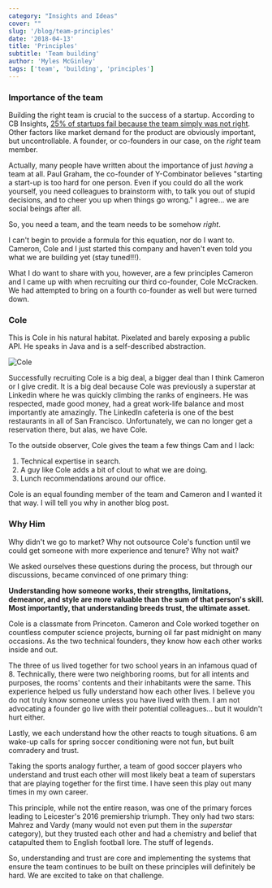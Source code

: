 ```yaml
---
category: "Insights and Ideas"
cover: ""
slug: '/blog/team-principles'
date: '2018-04-13'
title: 'Principles'
subtitle: 'Team building'
author: 'Myles McGinley'
tags: ['team', 'building', 'principles']
---
```


### Importance of the team

Building the right team is crucial to the success of a startup. According to CB Insights, [25% of startups fail because the team simply was not right](https://www.cbinsights.com/research/startup-failure-reasons-top/). Other factors like market demand for the product are obviously important, but uncontrollable. A founder, or co-founders in our case, on the _right_ team member.

Actually, many people have written about the importance of just _having_ a team at all. Paul Graham, the co-founder of Y-Combinator believes "starting a start-up is too hard for one person. Even if you could do all the work yourself, you need colleagues to brainstorm with, to talk you out of stupid decisions, and to cheer you up when things go wrong." I agree... we are social beings after all.

So, you need a team, and the team needs to be somehow _right_.

I can't begin to provide a formula for this equation, nor do I want to. Cameron, Cole and I just started this company and haven't even told you what we are building yet (stay tuned!!!).

What I do want to share with you, however, are a few principles Cameron and I came up with when recruiting our third co-founder, Cole McCracken. We had attempted to bring on a fourth co-founder as well but were turned down.

### Cole

This is Cole in his natural habitat. Pixelated and barely exposing a public API. He speaks in Java and is a self-described abstraction.

![Cole](https://storage.googleapis.com/hex-blog-assets/Colezinho.jpg)

Successfully recruiting Cole is a big deal, a bigger deal than I think Cameron or I give credit. It is a big deal because Cole was previously a superstar at Linkedin where he was quickly climbing the ranks of engineers. He was respected, made good money, had a great work-life balance and most importantly ate amazingly. The LinkedIn cafeteria is one of the best restaurants in all of San Francisco. Unfortunately, we can no longer get a reservation there, but alas, we have Cole.

To the outside observer, Cole gives the team a few things Cam and I lack:

1. Technical expertise in search.
2. A guy like Cole adds a bit of clout to what we are doing.
3. Lunch recommendations around our office.

Cole is an equal founding member of the team and Cameron and I wanted it that way. I will tell you why in another blog post.

### Why Him

Why didn't we go to market? Why not outsource Cole's function until we could get someone with more experience and tenure? Why not wait?

We asked ourselves these questions during the process, but through our discussions, became convinced of one primary thing:

**Understanding how someone works, their strengths, limitations, demeanor, and style are more valuable than the sum of that person's skill. Most importantly, that understanding breeds trust, the ultimate asset.**

Cole is a classmate from Princeton. Cameron and Cole worked together on countless computer science projects, burning oil far past midnight on many occasions. As the two technical founders, they know how each other works inside and out.

The three of us lived together for two school years in an infamous quad of 8. Technically, there were two neighboring rooms, but for all intents and purposes, the rooms' contents and their inhabitants were the same. This experience helped us fully understand how each other lives. I believe you do not truly know someone unless you have lived with them. I am not advocating a founder go live with their potential colleagues... but it wouldn't hurt either.

Lastly, we each understand how the other reacts to tough situations. 6 am wake-up calls for spring soccer conditioning were not fun, but built comradery and trust.

Taking the sports analogy further, a team of good soccer players who understand and trust each other will most likely beat a team of superstars that are playing together for the first time. I have seen this play out many times in my own career.

This principle, while not the entire reason, was one of the primary forces leading to Leicester's 2016 premiership triumph. They only had two stars: Mahrez and Vardy (many would not even put them in the _superstar_ category), but they trusted each other and had a chemistry and belief that catapulted them to English football lore. The stuff of legends.

So, understanding and trust are core and implementing the systems that ensure the team continues to be built on these principles will definitely be hard. We are excited to take on that challenge.
